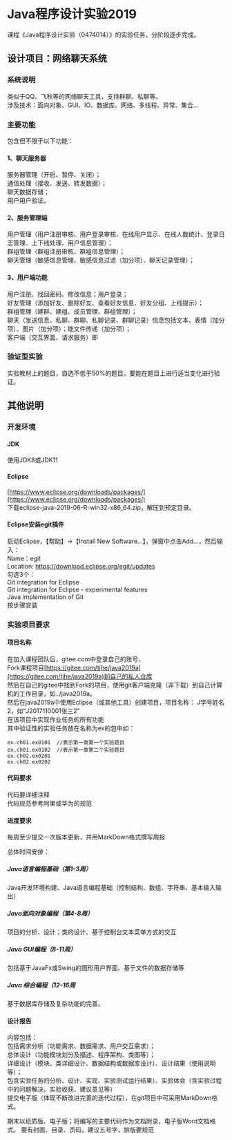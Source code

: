 # Java程序设计实验2019

课程《Java程序设计实验（0474014）》的实验任务，分阶段逐步完成。  

## 设计项目：网络聊天系统

### 系统说明

类似于QQ、飞秋等的网络聊天工具，支持群聊、私聊等。  
涉及技术：面向对象、GUI、IO、数据库、网络、多线程、异常、集合...  

### 主要功能

包含但不限于以下功能：

#### 1、聊天服务器

服务器管理（开启、暂停、关闭）；  
通信处理（接收、发送、转发数据）；  
聊天数据存储；  
用户用户验证。  

#### 2、服务管理端

用户管理（用户注册审核、用户登录审核、在线用户显示、在线人数统计、登录日志管理、上下线处理、用户信息管理）；  
群组管理（群组注册审核、群组信息管理）；  
聊天管理（敏感信息管理、敏感信息过滤（加分项）、聊天记录管理）；

#### 3、用户端功能

用户注册、找回密码、修改信息；用户登录；  
好友管理（添加好友、删除好友、查看好友信息、好友分组、上线提示）；  
群组管理（建群、建组、成员管理、群组管理）；  
聊天（发送信息、私聊、群聊、私聊记录、群聊记录）信息包括文本、表情（加分项）、图片（加分项）；能文件传递（加分项）；  
客户端（交互界面、请求服务）即  

### 验证型实验

实验教材上的题目，自选不低于50%的题目，要能在题目上进行适当变化进行验证。

## 其他说明

### 开发环境

#### JDK

使用JDK8或JDK11

#### Eclipse

[https://www.eclipse.org/downloads/packages/](https://www.eclipse.org/downloads/packages/)  
下载eclipse-java-2019-06-R-win32-x86_64.zip，解压到预定目录。  

#### Eclipse安装egit插件

启动Eclipse，【帮助】->【Install New Software...】，弹窗中点击Add...，然后输入：  
Name：egit  
Location: https://download.eclipse.org/egit/updates  
勾选3个：  
Git integration for Eclipse  
Git integration for Eclipse - experimental features  
Java implementation of Git  
按步骤安装  

### 实验项目要求

#### 项目名称

在加入课程团队后，gitee.com中登录自己的账号，  
Fork课程项目[https://gitee.com/tjhe/java2019a](https://gitee.com/tjhe/java2019a)到自己的私人仓库  
然后在自己的gitee中找到Fork的项目，使用git客户端克隆（非下载）到自己计算机的工作目录，如../java2019a。  
然后在java2019a中使用Eclipse（或其他工具）创建项目，项目名称：
J学号姓名2，如“J2017110001张三2”  
在该项目中实现作业任务的所有功能  
其中验证性的实验任务放在名称为ex的包中如：

``` 验证型实验
ex.ch01.ex0101  //表示第一章第一个实验题目
ex.ch01.ex0102  //表示第一章第二个实验题目
ex.ch02.ex0201
ex.ch02.ex0202
```

#### 代码要求

代码要详细注释  
代码规范参考阿里或华为的规范  

#### 进度要求

每周至少提交一次版本更新，并用MarkDown格式撰写周报  

总体时间安排：  

##### Java语言编程基础（第1-3周）

Java开发环境构建、Java语言编程基础（控制结构、数组、字符串、基本输入输出）

##### Java面向对象编程（第4-8周）

项目的分析、设计；类的设计、基于控制台文本菜单方式的交互

##### Java GUI编程（8-11周）

包括基于JavaFx或Swing的图形用户界面、基于文件的数据存储等  

##### Java 综合编程（12-16周

基于数据库存储及复杂功能的完善。

#### 设计报告

内容包括：  
包括需求分析（功能需求、数据需求、用户交互需求）；  
总体设计（功能模块划分及描述、程序架构、类图等）；  
详细设计（模块、类详细设计、数据结构或数据库设计）、设计结果（使用说明等）；  
包含实验任务的分析、设计、实现、实验测试运行结果）、实验体会（含实验过程中的问题解决、实验收获、建议意见等）  
提交电子版（体现不断改进完善的迭代过程），在git项目中可采用MarkDown格式。  

期末以纸质版、电子版；将编写的主要代码作为文档附录，电子版Word文档格式。 要有封面、目录、页码，建议五号字，排版要规范  
